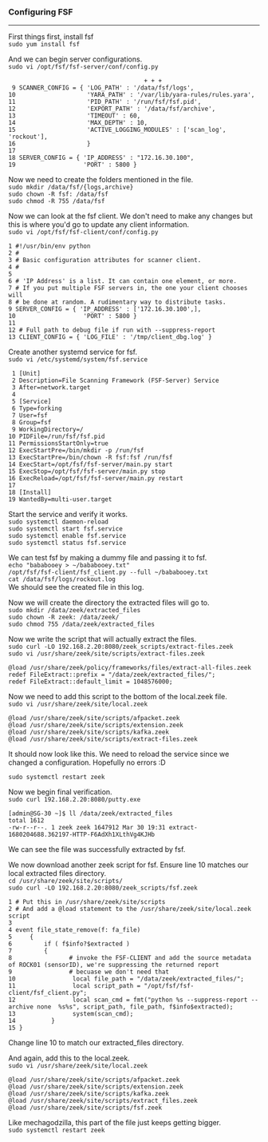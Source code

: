 ### Configuring FSF
---
First things first, install fsf  
`sudo yum install fsf`    

And we can begin server configurations.  
`sudo vi /opt/fsf/fsf-server/conf/config.py`  
```
                                      + + +
 9 SCANNER_CONFIG = { 'LOG_PATH' : '/data/fsf/logs',
10                    'YARA_PATH' : '/var/lib/yara-rules/rules.yara',
11                    'PID_PATH' : '/run/fsf/fsf.pid',
12                    'EXPORT_PATH' : '/data/fsf/archive',
13                    'TIMEOUT' : 60,
14                    'MAX_DEPTH' : 10,
15                    'ACTIVE_LOGGING_MODULES' : ['scan_log', 'rockout'],
16                    }
17
18 SERVER_CONFIG = { 'IP_ADDRESS' : "172.16.30.100",
19                   'PORT' : 5800 }
```

Now we need to create the folders mentioned in the file.  
`sudo mkdir /data/fsf/{logs,archive}`  
`sudo chown -R fsf: /data/fsf`  
`sudo chmod -R 755 /data/fsf`    

Now we can look at the fsf client. We don't need to make any changes but this is where you'd go to update any client information.   
`sudo vi /opt/fsf/fsf-client/conf/config.py`  
```
1 #!/usr/bin/env python
2 #
3 # Basic configuration attributes for scanner client.
4 #
5
6 # 'IP Address' is a list. It can contain one element, or more.
7 # If you put multiple FSF servers in, the one your client chooses will
8 # be done at random. A rudimentary way to distribute tasks.
9 SERVER_CONFIG = { 'IP_ADDRESS' : ['172.16.30.100',],
10                   'PORT' : 5800 }
11
12 # Full path to debug file if run with --suppress-report
13 CLIENT_CONFIG = { 'LOG_FILE' : '/tmp/client_dbg.log' }
```

Create another systemd service for fsf.  
`sudo vi /etc/systemd/system/fsf.service`  
```
 1 [Unit]
 2 Description=File Scanning Framework (FSF-Server) Service
 3 After=network.target
 4
 5 [Service]
 6 Type=forking
 7 User=fsf
 8 Group=fsf
 9 WorkingDirectory=/
10 PIDFile=/run/fsf/fsf.pid
11 PermissionsStartOnly=true
12 ExecStartPre=/bin/mkdir -p /run/fsf
13 ExecStartPre=/bin/chown -R fsf:fsf /run/fsf
14 ExecStart=/opt/fsf/fsf-server/main.py start
15 ExecStop=/opt/fsf/fsf-server/main.py stop
16 ExecReload=/opt/fsf/fsf-server/main.py restart
17
18 [Install]
19 WantedBy=multi-user.target
```

Start the service and verify it works.  
`sudo systemctl daemon-reload`  
`sudo systemctl start fsf.service`  
`sudo systemctl enable fsf.service`  
`sudo systemctl status fsf.service`  


We can test fsf by making a dummy file and passing it to fsf.  
`echo "bababooey > ~/bababooey.txt"`  
`/opt/fsf/fsf-client/fsf_client.py --full ~/bababooey.txt`  
`cat /data/fsf/logs/rockout.log`  
We should see the created file in this log.  

Now we will create the directory the extracted files will go to.  
`sudo mkdir /data/zeek/extracted_files`  
`sudo chown -R zeek: /data/zeek/`    
`sudo chmod 755 /data/zeek/extracted_files`  

Now we write the script that will actually extract the files.  
`sudo curl -LO 192.168.2.20:8080/zeek_scripts/extract-files.zeek`  
`sudo vi /usr/share/zeek/site/scripts/extract-files.zeek`  
```
@load /usr/share/zeek/policy/frameworks/files/extract-all-files.zeek
redef FileExtract::prefix = "/data/zeek/extracted_files/";
redef FileExtract::default_limit = 1048576000;
```

Now we need to add this script to the bottom of the local.zeek file.  
`sudo vi /usr/share/zeek/site/local.zeek`  
```
@load /usr/share/zeek/site/scripts/afpacket.zeek
@load /usr/share/zeek/site/scripts/extension.zeek
@load /usr/share/zeek/site/scripts/kafka.zeek
@load /usr/share/zeek/site/scripts/extract-files.zeek
```
It should now look like this. We need to reload the service since we changed a configuration. Hopefully no errors :D  

`sudo systemctl restart zeek`   

Now we begin final verification.  
`sudo curl 192.168.2.20:8080/putty.exe`  
```
[admin@SG-30 ~]$ ll /data/zeek/extracted_files
total 1612
-rw-r--r--. 1 zeek zeek 1647912 Mar 30 19:31 extract-1680204688.362197-HTTP-F6AdXh1XLthVg4KJHb
```

We can see the file was successfully extracted by fsf.

We now download another zeek script for fsf. Ensure line 10 matches our local extracted files directory.  
`cd /usr/share/zeek/site/scripts/`  
`sudo curl -LO 192.168.2.20:8080/zeek_scripts/fsf.zeek`  
```
1 # Put this in /usr/share/zeek/site/scripts
2 # And add a @load statement to the /usr/share/zeek/site/local.zeek script
3
4 event file_state_remove(f: fa_file)
5     {
6         if ( f$info?$extracted )
7         {
8                # invoke the FSF-CLIENT and add the source metadata of ROCK01 (sensorID), we're suppressing the returned report
9                # becuase we don't need that
10                local file_path = "/data/zeek/extracted_files/";
11                local script_path = "/opt/fsf/fsf-client/fsf_client.py";
12                local scan_cmd = fmt("python %s --suppress-report --archive none  %s%s", script_path, file_path, f$info$extracted);
13                system(scan_cmd);
14          }
15 }
```
Change line 10 to match our extracted_files directory.  

And again, add this to the local.zeek.  
`sudo vi /usr/share/zeek/site/local.zeek`  
```
@load /usr/share/zeek/site/scripts/afpacket.zeek
@load /usr/share/zeek/site/scripts/extension.zeek
@load /usr/share/zeek/site/scripts/kafka.zeek
@load /usr/share/zeek/site/scripts/extract_files.zeek
@load /usr/share/zeek/site/scripts/fsf.zeek
```
Like mechagodzilla, this part of the file just keeps getting bigger.  
`sudo systemctl restart zeek`  
